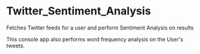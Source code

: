 # Twitter_Sentiment_Analysis
Fetches Twitter feeds for a user and perform Sentiment Analysis on results

This console app also performs word frequency analysis on the User's tweets.

